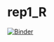 # rep1_R

[![Binder](https://mybinder.org/badge_logo.svg)](https://mybinder.org/v2/gh/mattcingram/rep1_R/HEAD)

